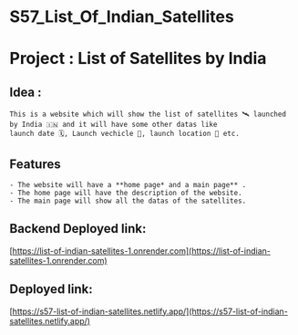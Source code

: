 # S57_List_Of_Indian_Satellites

# Project : List of Satellites by India

## Idea :
    This is a website which will show the list of satellites 🛰️ launched by India 🇮🇳 and it will have some other datas like 
    launch date 🗓️, Launch vechicle 🚀, launch location 📍 etc. 

## Features 
    - The website will have a **home page* and a main page** .
    - The home page will have the description of the website.
    - The main page will show all the datas of the satellites.

## Backend Deployed link: 
[https://list-of-indian-satellites-1.onrender.com](https://list-of-indian-satellites-1.onrender.com)
## Deployed link:  
[https://s57-list-of-indian-satellites.netlify.app/](https://s57-list-of-indian-satellites.netlify.app/)


